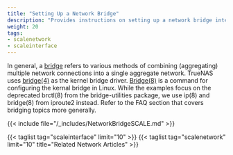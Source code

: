 ```yaml
---
title: "Setting Up a Network Bridge"
description: "Provides instructions on setting up a network bridge interface."
weight: 20
tags:
- scalenetwork
- scaleinterface
---
```



In general, a [bridge](https://tools.ietf.org/html/rfc6325) refers to various methods of combining (aggregating) multiple network connections into a single aggregate network.
TrueNAS uses [bridge(4)](https://www.freebsd.org/cgi/man.cgi?bridge(4)) as the kernel bridge driver. 
[Bridge(8)](https://wiki.linuxfoundation.org/networking/bridge) is a command for configuring the kernal bridge in Linux. 
While the examples focus on the deprecated brctl(8) from the bridge-utilities package, we use ip(8) and bridge(8) from iproute2 instead. Refer to the FAQ section that covers bridging topics more generally.

{{< include file="/_includes/NetworkBridgeSCALE.md" >}}

{{< taglist tag="scaleinterface" limit="10" >}}
{{< taglist tag="scalenetwork" limit="10" title="Related Network Articles" >}}